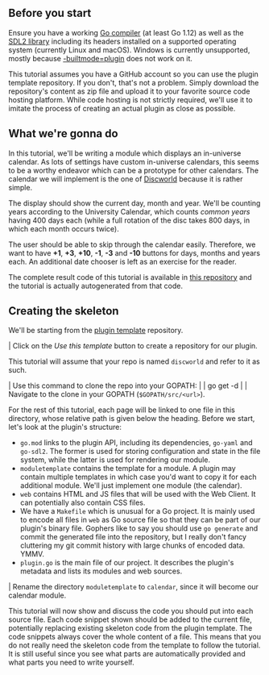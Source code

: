 ## Before you start

Ensure you have a working [Go compiler][1] (at least Go 1.12) as well as the [SDL2 library][2] including its headers installed on a supported operating system (currently Linux and macOS).
Windows is currently unsupported, mostly because [-builtmode=plugin][3] does not work on it.

This tutorial assumes you have a GitHub account so you can use the plugin template repository.
If you don't, that's not a problem.
Simply download the repository's content as zip file and upload it to your favorite source code hosting platform.
While code hosting is not strictly required, we'll use it to imitate the process of creating an actual plugin as close as possible.

## What we're gonna do

In this tutorial, we'll be writing a module which displays an in-universe calendar.
As lots of settings have custom in-universe calendars, this seems to be a worthy endeavor which can be a prototype for other calendars.
The calendar we will implement is the one of [Discworld][4] because it is rather simple.

The display should show the current day, month and year.
We'll be counting years according to the University Calendar, which counts *common years* having 400 days each (while a full rotation of the disc takes 800 days, in which each month occurs twice).

The user should be able to skip through the calendar easily.
Therefore, we want to have **+1**, **+3**, **+10**, **-1**, **-3** and **-10** buttons for days, months and years each.
An additional date chooser is left as an exercise for the reader.

The complete result code of this tutorial is available in [this repository][5] and the tutorial is actually autogenerated from that code.

## Creating the skeleton

We'll be starting from the [plugin template][6] repository.

| Click on the *Use this template* button to create a repository for our plugin.

This tutorial will assume that your repo is named `discworld` and refer to it as such.

| Use this command to clone the repo into your GOPATH:
| 
|     go get -d <url-to-your-repo>
| 
| Navigate to the clone in your GOPATH (`$GOPATH/src/<url>`).

For the rest of this tutorial, each page will be linked to one file in this directory, whose relative path is given below the heading.
Before we start, let's look at the plugin's structure:

 * `go.mod` links to the plugin API, including its dependencies, `go-yaml` and `go-sdl2`.
   The former is used for storing configuration and state in the file system, while the latter is used for rendering our module.
 * `moduletemplate` contains the template for a module.
   A plugin may contain multiple templates in which case you'd want to copy it for each additional module.
   We'll just implement one module (the calendar).
 * `web` contains HTML and JS files that will be used with the Web Client.
   It can potentially also contain CSS files.
 * We have a `Makefile` which is unusual for a Go project.
   It is mainly used to encode all files in `web` as Go source file so that they can be part of our plugin's binary file.
   Gophers like to say you should use `go generate` and commit the generated file into the repository, but I really don't fancy cluttering my git commit history with large chunks of encoded data.
   YMMV.
 * `plugin.go` is the main file of our project.
   It describes the plugin's metadata and lists its modules and web sources.

| Rename the directory `moduletemplate` to `calendar`, since it will become our calendar module.

This tutorial will now show and discuss the code you should put into each source file.
Each code snippet shown should be added to the current file, potentially replacing existing skeleton code from the plugin template.
The code snippets always cover the whole content of a file.
This means that you do not really need the skeleton code from the template to follow the tutorial.
It is still useful since you see what parts are automatically provided and what parts you need to write yourself.

 [1]: https://golang.org/
 [2]: https://www.libsdl.org/download-2.0.php
 [3]: https://golang.org/pkg/plugin/
 [4]: https://wiki.lspace.org/mediawiki/Discworld_calendar
 [5]: https://github.com/QuestScreen/plugin-tutorial
 [6]: https://github.com/QuestScreen/PluginTemplate